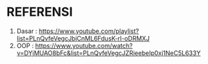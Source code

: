 # REFERENSI
1. Dasar : https://www.youtube.com/playlist?list=PLnQvfeVegcJbjCnML6FdusK-rl-oDRMXJ
2. OOP : https://www.youtube.com/watch?v=DYjMUAO8bFc&list=PLnQvfeVegcJZRieebeIp0xj1NeC5L633Y